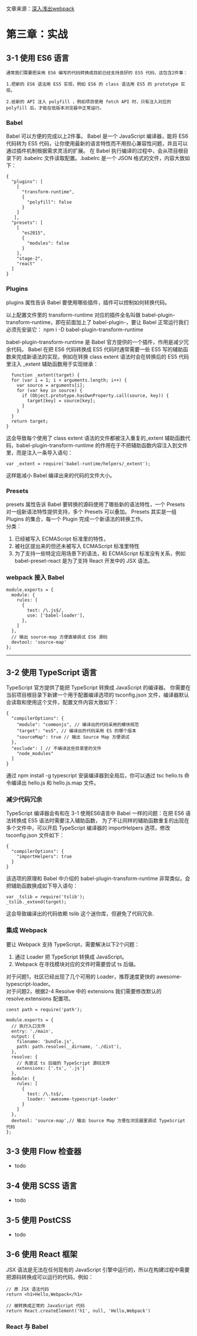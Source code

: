 文章来源：[深入浅出webpack](https://github.com/gwuhaolin/dive-into-webpack)

# 第三章：实战

## 3-1 使用 ES6 语言

    通常我们需要把采用 ES6 编写的代码转换成目前已经支持良好的 ES5 代码，这包含2件事：

    1.把新的 ES6 语法用 ES5 实现，例如 ES6 的 class 语法用 ES5 的 prototype 实现。
    
    2.给新的 API 注入 polyfill ，例如项目使用 fetch API 时，只有注入对应的 polyfill 后，才能在低版本浏览器中正常运行。

### Babel  

  Babel 可以方便的完成以上2件事。 Babel 是一个 JavaScript 编译器，能将 ES6 代码转为 ES5 代码，让你使用最新的语言特性而不用担心兼容性问题，并且可以通过插件机制根据需求灵活的扩展。 在 Babel 执行编译的过程中，会从项目根目录下的 .babelrc 文件读取配置。.babelrc 是一个 JSON 格式的文件，内容大致如下：
```
{
  "plugins": [
    [
      "transform-runtime",
      {
        "polyfill": false
      }
    ]
   ],
  "presets": [
    [
      "es2015",
      {
        "modules": false
      }
    ],
    "stage-2",
    "react"
  ]
}
```

### Plugins

  plugins 属性告诉 Babel 要使用哪些插件，插件可以控制如何转换代码。

  以上配置文件里的 transform-runtime 对应的插件全名叫做 babel-plugin-transform-runtime，即在前面加上了 babel-plugin-，要让 Babel 正常运行我们必须先安装它：
  npm i -D babel-plugin-transform-runtime

  babel-plugin-transform-runtime 是 Babel 官方提供的一个插件，作用是减少冗余代码。 Babel 在把 ES6 代码转换成 ES5 代码时通常需要一些 ES5 写的辅助函数来完成新语法的实现，例如在转换 class extent 语法时会在转换后的 ES5 代码里注入 _extent 辅助函数用于实现继承：
```
  function _extent(target) {
  for (var i = 1; i < arguments.length; i++) {
    var source = arguments[i];
    for (var key in source) {
      if (Object.prototype.hasOwnProperty.call(source, key)) {
        target[key] = source[key];
      }
    }
  }
  return target;
}

```
这会导致每个使用了 class extent 语法的文件都被注入重复的_extent 辅助函数代码，babel-plugin-transform-runtime 的作用在于不把辅助函数内容注入到文件里，而是注入一条导入语句：
```
var _extent = require('babel-runtime/helpers/_extent');
```
这样能减小 Babel 编译出来的代码的文件大小。


### Presets  
presets 属性告诉 Babel 要转换的源码使用了哪些新的语法特性，一个 Presets 对一组新语法特性提供支持，多个 Presets 可以叠加。 Presets 其实是一组 Plugins 的集合，每一个 Plugin 完成一个新语法的转换工作。  
分类：
1. 已经被写入 ECMAScript 标准里的特性，
2. 被社区提出来的但还未被写入 ECMAScript 标准里特性
3. 为了支持一些特定应用场景下的语法，和 ECMAScript 标准没有关系，例如 babel-preset-react 是为了支持 React 开发中的 JSX 语法。

### webpack 接入 Babel
```
module.exports = {
  module: {
    rules: [
      {
        test: /\.js$/,
        use: ['babel-loader'],
      },
    ]
  },
  // 输出 source-map 方便直接调试 ES6 源码
  devtool: 'source-map'
};
```
---
## 3-2 使用 TypeScript 语言

TypeScript 官方提供了能把 TypeScript 转换成 JavaScript 的编译器。 你需要在当前项目根目录下新建一个用于配置编译选项的 tsconfig.json 文件，编译器默认会读取和使用这个文件，配置文件内容大致如下：

```
{
  "compilerOptions": {
    "module": "commonjs", // 编译出的代码采用的模块规范
    "target": "es5", // 编译出的代码采用 ES 的哪个版本
    "sourceMap": true // 输出 Source Map 方便调试
  },
  "exclude": [ // 不编译这些目录里的文件
    "node_modules"
  ]
}
```

通过 npm install -g typescript 安装编译器到全局后，你可以通过 tsc hello.ts 命令编译出 hello.js 和 hello.js.map 文件。

### 减少代码冗余
TypeScript 编译器会有和在 3-1 使用ES6语言中 Babel 一样的问题：在把 ES6 语法转换成 ES5 语法时需要注入辅助函数， 为了不让同样的辅助函数重复的出现在多个文件中，可以开启 TypeScript 编译器的 importHelpers 选项，修改 tsconfig.json 文件如下：
```
{
  "compilerOptions": {
    "importHelpers": true
  }
}
```
该选项的原理和 Babel 中介绍的 babel-plugin-transform-runtime 非常类似，会把辅助函数换成如下导入语句：
```
var _tslib = require('tslib');
_tslib._extend(target);
```
这会导致编译出的代码依赖 tslib 这个迷你库，但避免了代码冗余.

### 集成 Webpack
要让 Webpack 支持 TypeScript，需要解决以下2个问题：
1. 通过 Loader 把 TypeScript 转换成 JavaScript。
2. Webpack 在寻找模块对应的文件时需要尝试 ts 后缀。  

对于问题1，社区已经出现了几个可用的 Loader，推荐速度更快的 awesome-typescript-loader。    
对于问题2，根据2-4 Resolve 中的 extensions 我们需要修改默认的 resolve.extensions 配置项。

```
const path = require('path');

module.exports = {
  // 执行入口文件
  entry: './main',
  output: {
    filename: 'bundle.js',
    path: path.resolve(__dirname, './dist'),
  },
  resolve: {
    // 先尝试 ts 后缀的 TypeScript 源码文件
    extensions: ['.ts', '.js']
  },
  module: {
    rules: [
      {
        test: /\.ts$/,
        loader: 'awesome-typescript-loader'
      }
    ]
  },
  devtool: 'source-map',// 输出 Source Map 方便在浏览器里调试 TypeScript 代码
};
```

## 3-3 使用 Flow 检查器
- todo
## 3-4 使用 SCSS 语言
- todo
## 3-5 使用 PostCSS
- todo
## 3-6 使用 React 框架
JSX 语法是无法在任何现有的 JavaScript 引擎中运行的，所以在构建过程中需要把源码转换成可以运行的代码，例如：
```
// 原 JSX 语法代码
return <h1>Hello,Webpack</h1>

// 被转换成正常的 JavaScript 代码
return React.createElement('h1', null, 'Hello,Webpack')
```

### React 与 Babel
